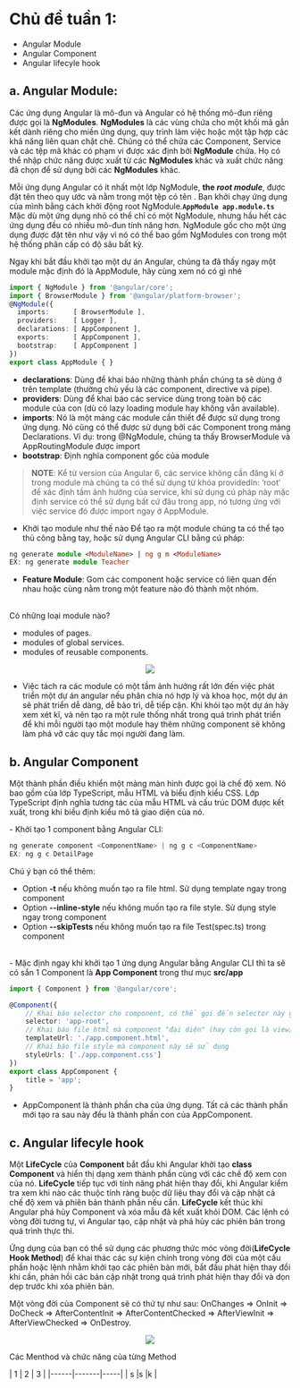 # Chủ đề tuần 1:
- Angular Module
- Angular Component
- Angular lifecyle hook

## a. Angular Module:
<p>Các ứng dụng Angular là mô-đun và Angular có hệ thống mô-đun riêng được gọi là <b>NgModules</b>. <b>NgModules</b> là các vùng chứa cho một khối mã gắn 
kết dành riêng cho miền ứng dụng, quy trình làm việc hoặc một tập hợp các khả năng liên quan chặt chẽ. Chúng có thể chứa các Component, Service và các tệp mã khác có phạm vi được xác định bởi <b>NgModule</b> chứa. Họ có thể nhập chức năng được xuất từ các <b>NgModules</b> khác và xuất chức năng đã chọn để sử dụng bởi các <b>NgModules</b> khác.</p>
 
<p>Mỗi ứng dụng Angular có ít nhất một lớp NgModule, <b>the <i>root module</i></b>, được đặt tên theo quy ước và nằm trong một tệp có tên . Bạn khởi chạy ứng dụng của mình bằng cách khởi động root NgModule.<b><code>AppModule app.module.ts</code></b>
<br>
Mặc dù một ứng dụng nhỏ có thể chỉ có một NgModule, nhưng hầu hết các ứng dụng đều có nhiều mô-đun tính năng hơn. NgModule gốc cho một ứng dụng được đặt tên như vậy vì nó có thể bao gồm NgModules con trong một hệ thống phân cấp có độ sâu bất kỳ.</p>

<p>Ngay khi bắt đầu khởi tạo một dự án Angular, chúng ta đã thấy ngay một module mặc định đó là AppModule, hãy cùng xem nó có gì nhé</p>

```typescript
import { NgModule } from '@angular/core';
import { BrowserModule } from '@angular/platform-browser';
@NgModule({
  imports:      [ BrowserModule ],
  providers:    [ Logger ],
  declarations: [ AppComponent ],
  exports:      [ AppComponent ],
  bootstrap:    [ AppComponent ]
})
export class AppModule { }
```

- <b>declarations</b>: Dùng để khai báo những thành phần chúng ta sẽ dùng ở trên template (thường chủ yếu là các component, directive và pipe).
- <b>providers</b>: Dùng để khai báo các service dùng trong toàn bộ các module của con (dù có lazy loading module hay không vẫn available).
- <b>imports</b>: Nó là một mảng các module cần thiết để được sử dụng trong ứng dụng. Nó cũng có thể được sử dụng bởi các Component trong mảng Declarations. Ví dụ: trong @NgModule, chúng ta thấy BrowserModule và AppRoutingModule được import
- <b>bootstrap</b>: Định nghĩa component gốc của module

> <b>NOTE</b>: Kể từ version của Angular 6, các service không cần đăng kí ở trong module mà chúng ta có thể sử dụng từ khóa providedIn: ‘root’ để xác định tầm ảnh hưởng của service, khi sử dụng cú pháp này mặc định service có thể sử dụng bất cứ đâu trong app, nó tương ứng với việc service đó được import ngay ở AppModule.
- Khởi tạo module như thế nào Để tạo ra một module chúng ta có thể tạo thủ công bằng tay, hoặc sử dụng Angular CLI bằng cú pháp:

```typescript
ng generate module <ModuleName> | ng g m <ModuleName>
EX: ng generate module Teacher
```

- <b>Feature Module</b>: Gom các component hoặc service có liên quan đến nhau hoặc cùng nằm trong một feature nào đó thành một nhóm.

<br>Có những loại module nào?
- modules of pages.
- modules of global services.
- modules of reusable components.
<div align="center">
  <img src="https://images.viblo.asia/2149bd31-9b53-40bc-b404-26b49dab7224.jpg">
</div>

- Việc tách ra các module có một tầm ảnh hưởng rất lớn đến việc phát triển một dự án angular nếu phân chia nó hợp lý và khoa học, một dự án sẽ phát triển dễ dàng, dễ bảo trì, dễ tiếp cận. Khi khỏi tạo một dự án hãy xem xét kĩ, và nên tạo ra một rule thống nhất trong quá trình phát triển để khi mỗi người tạo một module hay thêm những component sẽ không làm phá vỡ các quy tắc mọi người đang làm.

## b. Angular Component
<p>Một thành phần điều khiển một mảng màn hình được gọi là chế độ xem. Nó bao gồm của lớp TypeScript, mẫu HTML và biểu định kiểu CSS. Lớp TypeScript định nghĩa tương tác của mẫu HTML và cấu trúc DOM được kết xuất, trong khi biểu định kiểu mô tả giao diện của nó.</p>
- Khởi tạo 1 component bằng Angular CLI:

```typescript
ng generate component <ComponentName> | ng g c <ComponentName>
EX: ng g c DetailPage
```

Chú ý bạn có thể thêm:
- Option <b>-t</b> nếu không muốn tạo ra file html. Sử dụng template ngay trong component
- Option <b>--inline-style</b> nếu không muốn tạo ra file style. Sử dụng style ngay trong component
- Option <b>--skipTests</b> nếu không muốn tạo ra file Test(spec.ts) trong component
<br>
- Mặc định ngay khi khởi tạo 1 ứng dụng Angular bằng Angular CLI thì ta sẽ có sắn 1 Component là <b>App Component</b> trong thư mục <b>src/app</b>

```typescript
import { Component } from '@angular/core';

@Component({
    // Khai báo selector cho component, có thể gọi đến selector này giống như thẻ html (<app-root></app-root>)
    selector: 'app-root',
    // Khai báo file html mà component "đại diện" (hay còn gọi là view/template của Component)
    templateUrl: './app.component.html',
    // Khai báo file style mà component này sẽ sử dụng
    styleUrls: ['./app.component.css']
})
export class AppComponent {
    title = 'app';
}

```

- AppComponent là thành phần cha của ứng dụng. Tất cả các thành phần mới tạo ra sau này đều là thành phần con của AppComponent.

## c. Angular lifecyle hook
<p>Một <b>LifeCycle</b> của <b>Component</b> bắt đầu khi Angular khởi tạo <b>class Component</b> và hiển thị dạng xem thành phần cùng với các chế độ xem con của nó. <b>LifeCycle</b> tiếp tục với tính năng phát hiện thay đổi, khi Angular kiểm tra xem khi nào các thuộc tính ràng buộc dữ liệu thay đổi và cập nhật cả chế độ xem và phiên bản thành phần nếu cần. <b>LifeCycle</b> kết thúc khi Angular phá hủy Component và xóa mẫu đã kết xuất khỏi DOM. Các lệnh có vòng đời tương tự, vì Angular tạo, cập nhật và phá hủy các phiên bản trong quá trình thực thi.</p>
 <p>Ứng dụng của bạn có thể sử dụng các phương thức móc vòng đời(<b>LifeCycle Hook Method</b>) để khai thác các sự kiện chính trong vòng đời của một cấu phần hoặc lệnh nhằm khởi tạo các phiên bản mới, bắt đầu phát hiện thay đổi khi cần, phản hồi các bản cập nhật trong quá trình phát hiện thay đổi và dọn dẹp trước khi xóa phiên bản.</p>
 <p>Một vòng đời của Component sẽ có thứ tự như sau: OnChanges => OnInit => DoCheck => AfterContentInit => AfterContentChecked => AfterViewInit => AfterViewChecked => OnDestroy.</p>
 <div align="center">
  <img src="https://images.viblo.asia/3e8bca05-06d1-4999-98a6-628bd57a7c21.png">
</div>

<p>Các Menthod và chức năng của từng Method<p>
 | 1    |  2    |  3 |
 |------|-------|-----|
 |    s  |s     |k    |
